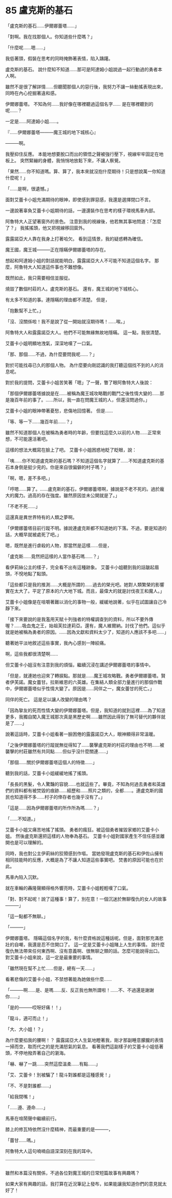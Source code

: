 # 85 盧克斯的基石

「盧克斯的基石......伊爾娜蕾塔......」

「對啊。我在找那個人。你知道些什麼嗎？」

「什麼呢......嗯......」

我低著頭，假裝在思考的同時掩飾著表情，陷入躊躇。

盧克斯的基石。
說什麼知不知道......那可是阿達姆小姐說過一起行動過的勇者本人啊。

雖然不是很了解詳情......但聽聞那個人的惡行後，我努力不讓一絲動搖表現出來，同時在內心挖掘著違和感。

伊爾娜蕾塔。
不知為何......我好像在哪裡聽過這個名字......
是在哪裡聽到的呢......？

一定是......阿達姆小姐......。

『......伊爾娜蕾塔———魔王城的地下城核心』

———啊。

我壓抑住反應。
本能地想要脫口而出的領悟之聲被強行壓下，視線牢牢固定在地板上。
突然緊繃的身體，我悄悄地放鬆下來，不讓人察覺。

「果然......你不知道嗎。算、算了，我本來就沒抱什麼期待！只是想說萬一你知道什麼呢！」

「......是啊，很遺憾。」

面對艾蕾卡小姐充滿期待的眼神，即使感到罪惡感，我還是選擇閉口不言。

一邊說著辜負艾蕾卡小姐期待的話，一邊還裝作在思考的樣子環視馬車內部。

阿魯特大人正望著窗外的景色。
注意到我的視線後，他若無其事地問道：「怎麼了？」
我搖搖頭，他又把視線移回窗外。

露露諾亞大人靠在我身上打著哈欠。
看到這情景，我的疑惑轉為確信。

魔王國，魔王城———正在隱瞞伊爾娜蕾塔的存在。

想起和阿達姆小姐的對話就能明白，露露諾亞大人不可能不知道這個名字。
那麼，阿魯特大人知道這件事也不難想像。

既然如此，我只需要相信並服從。

燒毀了數個村莊的人。盧克斯的基石。
還有，魔王城的地下城核心。

有太多不知道的事。連隱瞞的理由都不清楚。
但是，

「抱歉幫不上忙。」

「沒、沒關係啦！我不是說了從一開始就沒期待嗎！......唉。」

阿魯特大人和露露諾亞大人。他們不可能無緣無故地隱瞞。
這一點，我很清楚。

艾蕾卡小姐明顯地洩氣，深深地嘆了一口氣。

「那、那個......不過，為什麼要問我呢......？」

對於可能找尋已久的那個人物。
為什麼要向剛認識的我打聽這個找不到的人的消息呢。

對於我的提問，艾蕾卡小姐苦笑著「嗯」了一聲，瞥了眼阿魯特大人後說：

「那個伊爾娜蕾塔據說是在......被稱為魔王城攻略戰的戰鬥之後性情大變的......那是幾百年前的事了。......所以，我一直在問魔王城的人，但還沒問過你。」

艾蕾卡小姐的眼神帶著憂愁，悲傷地回憶著。
但是......

「等、等一下......幾百年前......？」

雖然不知道那個人在被稱為勇者時的年齡，但要找這麼久以前的人物......正常來想，不可能還活著吧。

這樣的想法大概寫在臉上了吧。
艾蕾卡小姐困惑地眨了眨眼，說：

「咦......你不知道盧克斯的基石嗎？不知道這個名字就算了......不知道盧克斯的基石本身倒是挺少見的。你是來自很偏僻的村子嗎？」

「啊，嗯，差不多吧。」

「哼嗯......算了。......盧克斯的基石，伊爾娜蕾塔啊，據說是不老不死的。過於龐大的魔力。過高的存在強度。雖然原因並未公開就是了。」

「不老不死......」

這還真是異世界特有的人類之夢啊。

「伊爾娜蕾塔目前行蹤不明。據說連盧克斯都不知道她的下落。不過，要是知道的話，大概早就被處死了吧。」

嗯，既然是進行虐殺的人物，那當然是這樣......但是，

「盧克斯......竟然把這樣的人當作基石嗎......？」

看伊莉絲公主的樣子，完全看不出有這種跡象。
艾蕾卡小姐聽到我的話皺起眉頭，不悅地點了點頭。

「這些都只是我的推測......大概是所謂的......過去的榮光吧。她對人類繁榮的影響實在太大了。平定了原本的六大地下城。而且，最偉大的就是討伐夜王和魔人。」

艾蕾卡小姐像是在咀嚼著難以消化的事物一般，緩緩地說著，似乎在試圖讓自己冷靜下來。

「接下來要說的是我濫用天賦十列強者的特權調查到的資料，所以不要外傳喔？......吸血鬼之王，始祖芙拉達莉亞。還有，魔人維爾納。討伐了他們。這似乎就是她被稱為勇者的原因。......因為文獻和資料太少了，知道的人應該不多吧......」

聽著她平淡地敘述這些事實，我內心感到一陣絞痛。

啊，這些我都很清楚啊......

但艾蕾卡小姐沒有注意到我的煩惱，繼續沉浸在講述伊爾娜蕾塔的事情中。

「但是，就連她也迎來了轉捩點。那就是......魔王城攻略戰。勇者伊爾娜蕾塔。賢者伊芙諾。魔女蕾甘。拉斯維恩的六英雄。在集結人類全部力量進行的那個作戰中，伊爾娜蕾塔似乎性情大變了。原因是......同伴之一，魔女蕾甘的死亡。」

同伴的死亡。
這是足以讓人改變的理由嗎？

「因為摯友的死而性情大變的伊爾娜蕾塔。但是，我知道的就到這裡......為了知道更多，我獨自闖入魔王城那次真是黑歷史啊......雖然因此得到了無可替代的夥伴就是了......」

說著這話時，艾蕾卡小姐看著一臉困倦的露露諾亞大人，眼神顯得非常溫暖。

「之後伊爾娜蕾塔的行蹤就無從得知了......襲擊盧克斯的村莊的理由也不明......被襲擊的村莊雖然有共同點......但似乎沒什麼關連......」

「那個......關於伊爾娜蕾塔這個人的特徵......」

聽到我的話，艾蕾卡小姐緩緩地搖了搖頭。

「長長的黑髮，令人驚豔的容貌......也就這些了。畢竟，不知為何過去勇者和英雄們的資料都有被焚毀的痕跡......經歷和......照片之類的，全都......。連盧克斯的國民也知道得不多......村子的倖存者也幾乎沒有了。」

「這是......因為伊爾娜蕾塔的所作所為嗎......？」

「......不知道。」

艾蕾卡小姐又痛苦地搖了搖頭。
勇者的瘋狂。被這個勇者摧毀家鄉的艾蕾卡小姐。
然後盧克斯還把這樣的人物奉為基石。
艾蕾卡小姐對國家產生不信任感並離開也是可以理解的。

同時，我也對公主伊莉絲的狡猾感到作嘔。
當她發現盧克斯的基石和伊佐山擁有相同技能時的反應，大概是為了不讓人知道這些事實吧。
焚書的原因可能也在於此。

馬車內陷入沉默。

就在車輪的轟隆聲顯得格外響亮時，艾蕾卡小姐輕輕嘆了口氣。

「對、對不起呢！說了這種事！算了，別在意！一個沉迷於無聊復仇的女人的故事———」

「這一點都不無聊。」

「———」

伊爾娜蕾塔。
隱瞞這個名字的我，有什麼資格說這種話呢。但是，面對那充滿悲壯的自嘲，我還是忍不住開口了。
這一定是艾蕾卡小姐賭上人生的事情。
說什麼復仇無法帶來任何東西啊、沒有意義啊、很無聊之類的話。怎麼可能說得出口。
對艾蕾卡小姐來說，這一定是最重要的事情。

「雖然現在幫不上忙......但是，總有一天......」

看著悲傷的艾蕾卡小姐，不禁想著能為她做些什麼......

「———啊......是、是嗎......反、反正我也無所謂啦！......不、不過還是謝謝你......」

「是的———哎呀好痛！！」

「龍斗，適可而止！」

「大、大小姐！？」

為什麼要掐我的腰啊！？
露露諾亞大人生氣地瞪著我，剛才那副睡意朦朧的表情一掃而空，取而代之的是充滿怒氣的氣息。
看著我們這副樣子的艾蕾卡小姐低著頭，不停地撥弄著自己的瀏海。

「嚇、嚇了一跳......突然這麼溫柔......有點......」

「艾、艾蕾卡！別被騙了！龍斗對誰都是這種感覺！」

「不、不是對誰都......」

「給我閉嘴！」

「......遵、遵命......」

馬車在喧鬧聲中繼續前行。

膝上的修瓦特依然沒什麼精神，而最重要的是———，

「蕾甘......嗎。」

阿魯特大人這句喃喃自語深深刻在我的耳中。

￣￣￣￣￣￣￣￣￣￣￣￣￣￣￣￣￣￣￣￣

雖然和本篇沒有關係，不過各位對魔王城的日常短篇故事有興趣嗎？

如果大家有興趣的話，我打算在近況筆記上發布，如果能讓我知道你們的意見就太好了！